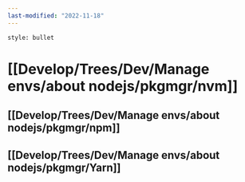 ```yaml
---
last-modified: "2022-11-18"
---
```

```toc
style: bullet
```
# [[Develop/Trees/Dev/Manage envs/about nodejs/pkgmgr/nvm]]
## [[Develop/Trees/Dev/Manage envs/about nodejs/pkgmgr/npm]]
## [[Develop/Trees/Dev/Manage envs/about nodejs/pkgmgr/Yarn]]


